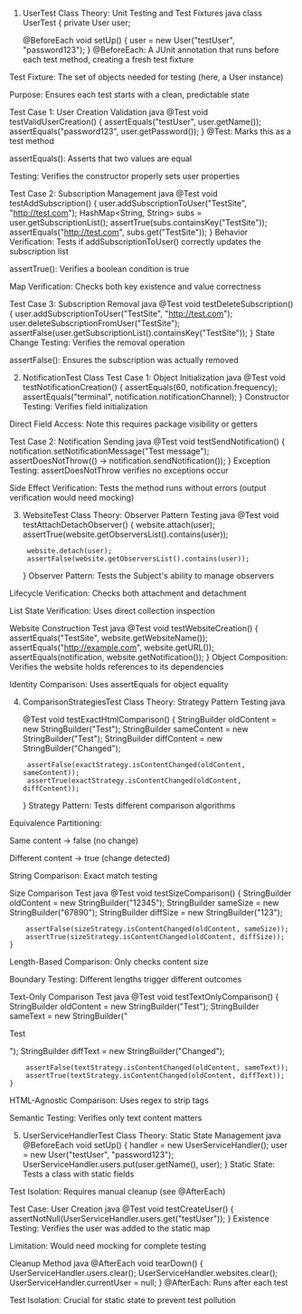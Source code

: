 1. UserTest Class
   Theory: Unit Testing and Test Fixtures
   java
   class UserTest {
   private User user;

   @BeforeEach
   void setUp() {
   user = new User("testUser", "password123");
   }
   @BeforeEach: A JUnit annotation that runs before each test method, creating a fresh test fixture

Test Fixture: The set of objects needed for testing (here, a User instance)

Purpose: Ensures each test starts with a clean, predictable state

Test Case 1: User Creation Validation
java
@Test
void testValidUserCreation() {
assertEquals("testUser", user.getName());
assertEquals("password123", user.getPassword());
}
@Test: Marks this as a test method

assertEquals(): Asserts that two values are equal

Testing: Verifies the constructor properly sets user properties

Test Case 2: Subscription Management
java
@Test
void testAddSubscription() {
user.addSubscriptionToUser("TestSite", "http://test.com");
HashMap<String, String> subs = user.getSubscriptionList();
assertTrue(subs.containsKey("TestSite"));
assertEquals("http://test.com", subs.get("TestSite"));
}
Behavior Verification: Tests if addSubscriptionToUser() correctly updates the subscription list

assertTrue(): Verifies a boolean condition is true

Map Verification: Checks both key existence and value correctness

Test Case 3: Subscription Removal
java
@Test
void testDeleteSubscription() {
user.addSubscriptionToUser("TestSite", "http://test.com");
user.deleteSubscriptionFromUser("TestSite");
assertFalse(user.getSubscriptionList().containsKey("TestSite"));
}
State Change Testing: Verifies the removal operation

assertFalse(): Ensures the subscription was actually removed

2. NotificationTest Class
   Test Case 1: Object Initialization
   java
   @Test
   void testNotificationCreation() {
   assertEquals(60, notification.frequency);
   assertEquals("terminal", notification.notificationChannel);
   }
   Constructor Testing: Verifies field initialization

Direct Field Access: Note this requires package visibility or getters

Test Case 2: Notification Sending
java
@Test
void testSendNotification() {
notification.setNotificationMessage("Test message");
assertDoesNotThrow(() -> notification.sendNotification());
}
Exception Testing: assertDoesNotThrow verifies no exceptions occur

Side Effect Verification: Tests the method runs without errors (output verification would need mocking)

3. WebsiteTest Class
   Theory: Observer Pattern Testing
   java
   @Test
   void testAttachDetachObserver() {
   website.attach(user);
   assertTrue(website.getObserversList().contains(user));

        website.detach(user);
        assertFalse(website.getObserversList().contains(user));
   }
   Observer Pattern: Tests the Subject's ability to manage observers

Lifecycle Verification: Checks both attachment and detachment

List State Verification: Uses direct collection inspection

Website Construction Test
java
@Test
void testWebsiteCreation() {
assertEquals("TestSite", website.getWebsiteName());
assertEquals("http://example.com", website.getURL());
assertEquals(notification, website.getNotification());
}
Object Composition: Verifies the website holds references to its dependencies

Identity Comparison: Uses assertEquals for object equality

4. ComparisonStrategiesTest Class
   Theory: Strategy Pattern Testing
   java


   @Test
   void testExactHtmlComparison() {
   StringBuilder oldContent = new StringBuilder("<html><body>Test</body></html>");
   StringBuilder sameContent = new StringBuilder("<html><body>Test</body></html>");
   StringBuilder diffContent = new StringBuilder("<html><body>Changed</body></html>");

        assertFalse(exactStrategy.isContentChanged(oldContent, sameContent));
        assertTrue(exactStrategy.isContentChanged(oldContent, diffContent));
   }
   Strategy Pattern: Tests different comparison algorithms

Equivalence Partitioning:

Same content → false (no change)

Different content → true (change detected)

String Comparison: Exact match testing

Size Comparison Test
java
@Test
void testSizeComparison() {
StringBuilder oldContent = new StringBuilder("12345");
StringBuilder sameSize = new StringBuilder("67890");
StringBuilder diffSize = new StringBuilder("123");

        assertFalse(sizeStrategy.isContentChanged(oldContent, sameSize));
        assertTrue(sizeStrategy.isContentChanged(oldContent, diffSize));
    }
Length-Based Comparison: Only checks content size

Boundary Testing: Different lengths trigger different outcomes

Text-Only Comparison Test
java
@Test
void testTextOnlyComparison() {
StringBuilder oldContent = new StringBuilder("<html><body>Test</body></html>");
StringBuilder sameText = new StringBuilder("<div><p>Test</p></div>");
StringBuilder diffText = new StringBuilder("<html><body>Changed</body></html>");

        assertFalse(textStrategy.isContentChanged(oldContent, sameText));
        assertTrue(textStrategy.isContentChanged(oldContent, diffText));
    }
HTML-Agnostic Comparison: Uses regex to strip tags

Semantic Testing: Verifies only text content matters

5. UserServiceHandlerTest Class
   Theory: Static State Management
   java
   @BeforeEach
   void setUp() {
   handler = new UserServiceHandler();
   user = new User("testUser", "password123");
   UserServiceHandler.users.put(user.getName(), user);
   }
   Static State: Tests a class with static fields

Test Isolation: Requires manual cleanup (see @AfterEach)

Test Case: User Creation
java
@Test
void testCreateUser() {
assertNotNull(UserServiceHandler.users.get("testUser"));
}
Existence Testing: Verifies the user was added to the static map

Limitation: Would need mocking for complete testing

Cleanup Method
java
@AfterEach
void tearDown() {
UserServiceHandler.users.clear();
UserServiceHandler.websites.clear();
UserServiceHandler.currentUser = null;
}
@AfterEach: Runs after each test

Test Isolation: Crucial for static state to prevent test pollution